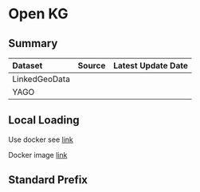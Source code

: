 # Open KG

## Summary

| Dataset | Source | Latest Update Date |
| :--- | :--- | :--- |
| LinkedGeoData |  |  |
| YAGO |  |  |

## Local Loading

Use docker see [link](https://joernhees.de/blog/2015/11/23/setting-up-a-linked-data-mirror-from-rdf-dumps-dbpedia-2015-04-freebase-wikidata-linkedgeodata-with-virtuoso-7-2-1-and-docker-optional/)

Docker image [link](https://hub.docker.com/r/joernhees/virtuoso/)

## Standard Prefix



